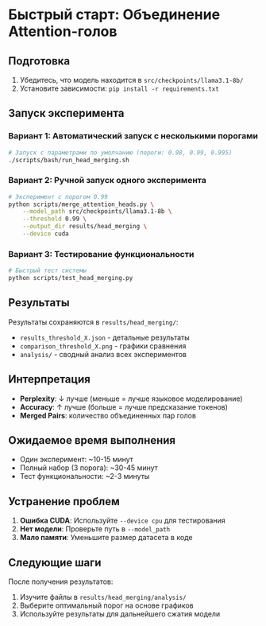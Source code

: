# Быстрый старт: Объединение Attention-голов

## Подготовка

1. Убедитесь, что модель находится в `src/checkpoints/llama3.1-8b/`
2. Установите зависимости: `pip install -r requirements.txt`

## Запуск эксперимента

### Вариант 1: Автоматический запуск с несколькими порогами

```bash
# Запуск с параметрами по умолчанию (пороги: 0.98, 0.99, 0.995)
./scripts/bash/run_head_merging.sh
```

### Вариант 2: Ручной запуск одного эксперимента

```bash
# Эксперимент с порогом 0.99
python scripts/merge_attention_heads.py \
    --model_path src/checkpoints/llama3.1-8b \
    --threshold 0.99 \
    --output_dir results/head_merging \
    --device cuda
```

### Вариант 3: Тестирование функциональности

```bash
# Быстрый тест системы
python scripts/test_head_merging.py
```

## Результаты

Результаты сохраняются в `results/head_merging/`:
- `results_threshold_X.json` - детальные результаты
- `comparison_threshold_X.png` - графики сравнения
- `analysis/` - сводный анализ всех экспериментов

## Интерпретация

- **Perplexity**: ↓ лучше (меньше = лучше языковое моделирование)
- **Accuracy**: ↑ лучше (больше = лучше предсказание токенов)
- **Merged Pairs**: количество объединенных пар голов

## Ожидаемое время выполнения

- Один эксперимент: ~10-15 минут
- Полный набор (3 порога): ~30-45 минут
- Тест функциональности: ~2-3 минуты

## Устранение проблем

1. **Ошибка CUDA**: Используйте `--device cpu` для тестирования
2. **Нет модели**: Проверьте путь в `--model_path`
3. **Мало памяти**: Уменьшите размер датасета в коде

## Следующие шаги

После получения результатов:
1. Изучите файлы в `results/head_merging/analysis/`
2. Выберите оптимальный порог на основе графиков
3. Используйте результаты для дальнейшего сжатия модели